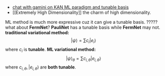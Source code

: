
- [chat with gamini on KAN ML paradigm and tunable basis](https://g.co/gemini/share/5f42510e36e2) 
- [[Extremely High Dimensionality]] the charm of high dimensionality. 


ML method is much more expressive cuz it can give a tunable basis. ????? what about **FermNet**? **PauliNet** has a tunable basis while **FermNet** may not. 
**traditional variational method:**
$$
|\psi \rangle = \sum c_{i}|e_{i}\rangle
$$
where $c_i$ is **tunable**. 
**ML variational method:**
$$
|\psi\rangle_{\theta} = \sum c_{i,\theta}|e_{i,\theta}\rangle
$$
where $c_{i,\theta}, |e_{i,\theta}\rangle$ are **both tunable**.  
